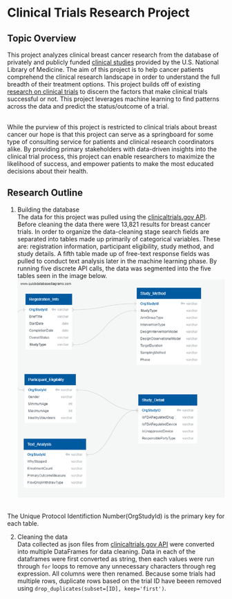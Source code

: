 # Clinical Trials Research Project
## Topic Overview
This project analyzes clinical breast cancer research from the database of privately and publicly funded [clinical studies](https://clinicaltrials.gov/) provided by the U.S. National Library of Medicine. The aim of this project is to help cancer patients comprehend the clinical research landscape in order to understand the full breadth of their treatment options. This project builds off of existing [research on clinical trials](https://www.ncbi.nlm.nih.gov/pmc/articles/PMC6092479/) to discern the factors that make clinical trials successful or not. This project leverages machine learning to find patterns across the data and predict the status/outcome of a trial.<br>
<br>

While the purview of this project is restricted to clinical trials about breast cancer our hope is that this project can serve as a springboard for some type of consulting service for patients and clinical research coordinators alike. By providing primary stakeholders with data-driven insights into the clinical trial process, this project can enable researchers to maximize the likelihood of success, and empower patients to make the most educated decisions about their health. 
## Research Outline
1. Building the database<br>
The data for this project was pulled using the [clinicaltrials.gov API](https://clinicaltrials.gov/api/gui/home). Before cleaning the data there were 13,821 results for breast cancer trials. In order to organize the data-cleaning stage search fields are separated into tables made up primarily of categorical variables. These are: registration information, participant eligibility, study method, and study details. A fifth table made up of free-text response fields was pulled to conduct text analysis later in the machine learning phase. By running five discrete API calls, the data was segmented into the five tables seen in the image below. <br>
![field_tables](DBD_tables.png)
<br>
The Unique Protocol Identifiction Number(OrgStudyId) is the primary key for each table. <br>

2. Cleaning the data <br>
Data collected as json files from [clinicaltrials.gov API](https://clinicaltrials.gov/api/gui/home) were converted into multiple DataFrames for data cleaning. Data in each of the dataframes were first converted as string, then each values were run through ```for``` loops to remove any unnecessary characters through reg expression. All columns were then renamed. Because some trials had multiple rows, duplicate rows based on the trial ID have beeen removed using ```drop_duplicates(subset=[ID], keep='first')```.




